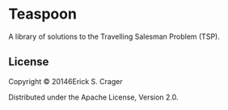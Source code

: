 # Teaspoon

A library of solutions to the Travelling Salesman Problem (TSP).

## License

Copyright © 20146Erick S. Crager

Distributed under the Apache License, Version 2.0.
